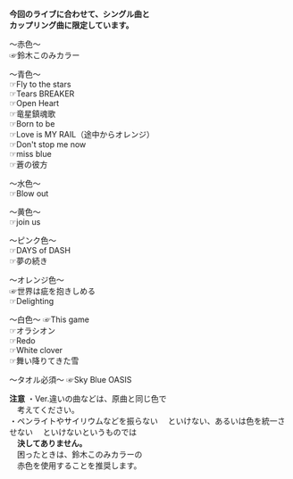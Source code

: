 **今回のライブに合わせて、シングル曲と  
カップリング曲に限定しています。**

～赤色～  
☞鈴木このみカラー

～青色～  
☞Fly to the stars  
☞Tears BREAKER  
☞Open Heart  
☞竜星鎮魂歌  
☞Born to be  
☞Love is MY RAIL（途中からオレンジ）  
☞Don't stop me now  
☞miss blue  
☞蒼の彼方
    
～水色～  
☞Blow out  

～黄色～  
☞join us  

～ピンク色～  
☞DAYS of DASH  
☞夢の続き  

～オレンジ色～  
☞世界は疵を抱きしめる  
☞Delighting  

～白色～
☞This game  
☞オラシオン  
☞Redo  
☞White clover  
☞舞い降りてきた雪

～タオル必須～
☞Sky Blue OASIS  

**注意**
・Ver.違いの曲などは、原曲と同じ色で  
　考えてください。  
・ペンライトやサイリウムなどを振らない
　といけない、あるいは色を統一させない
　といけないというものでは  
 　**決してありません。**  
　困ったときは、鈴木このみカラーの  
　赤色を使用することを推奨します。
